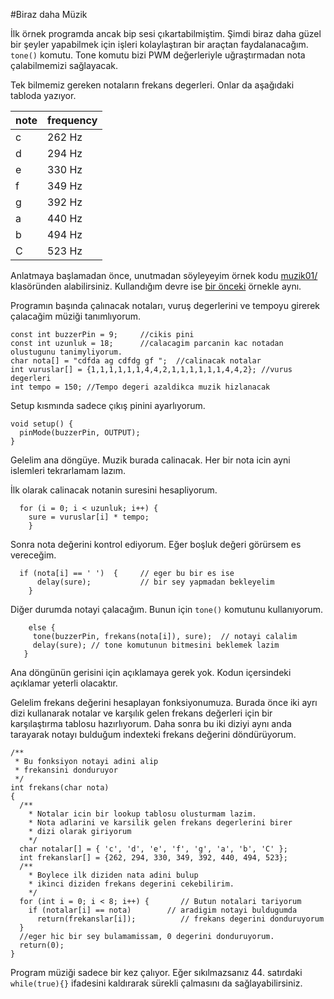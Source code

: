#Biraz daha Müzik

İlk örnek programda ancak bip sesi çıkartabilmiştim. Şimdi biraz daha güzel bir şeyler yapabilmek için işleri kolaylaştıran bir araçtan faydalanacağım. `tone()` komutu. Tone komutu bizi PWM değerleriyle uğraştırmadan nota çalabilmemizi sağlayacak.

Tek bilmemiz gereken notaların frekans degerleri. Onlar da aşağıdaki tabloda yazıyor.  

  note|  frequency
  ---|---
  c  |   262 Hz
  d  |   294 Hz
  e  |   330 Hz
  f  |   349 Hz
  g  |   392 Hz
  a  |   440 Hz
  b  |   494 Hz
  C  |   523 Hz
  
Anlatmaya başlamadan önce, unutmadan söyleyeyim örnek kodu [muzik01/][1] klasöründen alabilirsiniz. Kullandığım devre ise [bir önceki][2] örnekle aynı.

[1]:muzik01/
[2]:../107-biraz-da-muzik

Programın başında çalınacak notaları, vuruş degerlerini ve tempoyu girerek çalacağim müziği tanımlıyorum. 
  
````
const int buzzerPin = 9;     //cikis pini
const int uzunluk = 18;      //calacagim parcanin kac notadan olustugunu tanimyliyorum.
char nota[] = "cdfda ag cdfdg gf ";  //calinacak notalar
int vuruslar[] = {1,1,1,1,1,1,4,4,2,1,1,1,1,1,1,4,4,2}; //vurus degerleri
int tempo = 150; //Tempo degeri azaldikca muzik hizlanacak
````
Setup kısmında sadece çıkış pinini ayarlıyorum.
  
````
void setup() {
  pinMode(buzzerPin, OUTPUT);
}
````  
Gelelim ana döngüye. Muzik burada calinacak. Her bir nota icin ayni islemleri tekrarlamam lazım. 

İlk olarak calinacak notanin suresini hesapliyorum. 

````
  for (i = 0; i < uzunluk; i++) {
    sure = vuruslar[i] * tempo;  
    }  
````
Sonra nota değerini kontrol ediyorum. Eğer boşluk değeri görürsem es vereceğim.

````
  if (nota[i] == ' ')  {     // eger bu bir es ise 
      delay(sure);           // bir sey yapmadan bekleyelim
    }
 ````

Diğer durumda notayi çalacağım. Bunun için `tone()` komutunu kullanıyorum.
 
 ````
     else {                                               
      tone(buzzerPin, frekans(nota[i]), sure);  // notayi calalim
      delay(sure); // tone komutunun bitmesini beklemek lazim
    }
````

Ana döngünün gerisini için açıklamaya gerek yok. Kodun içersindeki açıklamar yeterli olacaktır.
 
Gelelim frekans değerini hesaplayan fonksiyonumuza. Burada önce iki ayrı dizi kullanarak notalar ve karşılık gelen frekans değerleri için bir karşılaştırma tablosu hazırlıyorum. Daha sonra bu iki diziyi aynı anda tarayarak notayı bulduğum indexteki frekans değerini döndürüyorum.
 
````
/**
 * Bu fonksiyon notayi adini alip
 * frekansini donduruyor
 */
int frekans(char nota) 
{
  /**
    * Notalar icin bir lookup tablosu olusturmam lazim.
    * Nota adlarini ve karsilik gelen frekans degerlerini birer
    * dizi olarak giriyorum
    */
  char notalar[] = { 'c', 'd', 'e', 'f', 'g', 'a', 'b', 'C' };
  int frekanslar[] = {262, 294, 330, 349, 392, 440, 494, 523};
  /**
    * Boylece ilk diziden nata adini bulup
    * ikinci diziden frekans degerini cekebilirim.
    */
  for (int i = 0; i < 8; i++) {       // Butun notalari tariyorum
    if (notalar[i] == nota)        // aradigim notayi buldugumda
      return(frekanslar[i]);          // frekans degerini donduruyorum
  }
  //eger hic bir sey bulamamissam, 0 degerini donduruyorum.
  return(0);  
}
````
Program müziği sadece bir kez çalıyor. Eğer sıkılmazsanız 44. satırdaki `while(true){}` ifadesini kaldırarak sürekli çalmasını da sağlayabilirsiniz. 
 
  
  